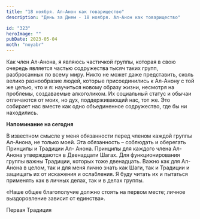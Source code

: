 ```yaml
---
title: "18 ноября. Ал-Анон как товарищество"
description: "День за Днем - 18 ноября. Ал-Анон как товарищество"

id: "323"
heroImage: ""
pubDate: 2023-05-04
moth: "noyabr"
---
```


Как член Ал-Анона, я являюсь частичкой группы, которая в свою очередь является
частью содружества тысяч таких групп, разбросанных по всему миру. Никто не
может даже представить, сколь велико разнообразие людей, которые
присоединились к Ал-Анону с той же целью, что и я: научиться новому образу
жизни, несмотря на проблемы, создаваемые алкоголиком. Их социальный статус и
обычаи отличаются от моих, но дух, поддерживающий нас, тот же. Это собирает
нас вместе как одно объединенное содружество, где бы ни находились.

**Напоминание на сегодня**

В известном смысле у меня обязанности перед членом каждой группы Ал-Анона, не
только моей. Эта обязанность – соблюдать и оберегать Принципы и Традиции Ал-
Анона. Принципы для каждого члена Ал-Анона утверждаются в Двенадцати Шагах.
Для функционирования группы важны Традиции, которых тоже двенадцать. Важно как
для Ал-Анона в целом, так и для меня лично знать как Шаги, так и Традиции и
защищать их от искажения и ослабления. Я буду читать их и пытаться применять
как в личных делах, так и в делах группы.

«Наше общее благополучие должно стоять на первом месте; личное выздоровление
зависит от единства».

Первая Традиция
